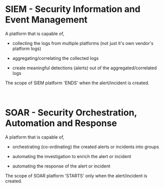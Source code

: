 # SIEM - Security Information and Event Management
A platform that is capable of,

* collecting the logs from multiple platforms (not just it's own vendor's platform logs)

* aggregating/correlating the collected logs

* create meaningful detections (alerts) out of the aggregated/correlated logs

The scope of SIEM platform 'ENDS' when the alert/incident is created.

<br>

# SOAR - Security Orchestration, Automation and Response
A platform that is capable of,

* orchestrating (co-ordinating) the created alerts or incidents into groups

* automating the investigation to enrich the alert or incident

* automating the response of the alert or incident

The scope of SOAR platform 'STARTS' only when the alert/incident is created.